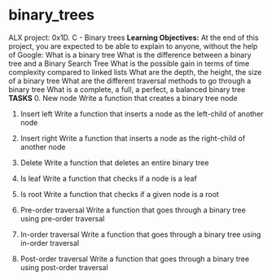 # binary_trees
ALX project: 0x1D. C - Binary trees
**Learning Objectives:**
At the end of this project, you are expected to be able to explain to anyone, without the help of Google:
What is a binary tree
What is the difference between a binary tree and a Binary Search Tree
What is the possible gain in terms of time complexity compared to linked lists
What are the depth, the height, the size of a binary tree
What are the different traversal methods to go through a binary tree
What is a complete, a full, a perfect, a balanced binary tree
**TASKS**
0. New node
Write a function that creates a binary tree node

1. Insert left
Write a function that inserts a node as the left-child of another node

2. Insert right
Write a function that inserts a node as the right-child of another node

3. Delete
Write a function that deletes an entire binary tree

4. Is leaf
Write a function that checks if a node is a leaf

5. Is root
Write a function that checks if a given node is a root

6. Pre-order traversal
Write a function that goes through a binary tree using pre-order traversal

7. In-order traversal
Write a function that goes through a binary tree using in-order traversal

8. Post-order traversal
Write a function that goes through a binary tree using post-order traversal



